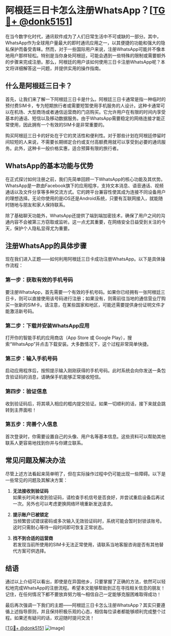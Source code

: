 # 阿根廷三日卡怎么注册WhatsApp？[[TG💪+ @donk5151](https://t.me/s/donk5151)]

在当今数字化时代，通讯软件成为了人们日常生活中不可或缺的一部分。其中，WhatsApp作为全球用户量最大的即时通讯应用之一，以其便捷的功能和强大的隐私保护而备受青睐。然而，对于一些国际用户来说，注册WhatsApp可能并不像本地用户那样轻松。特别是当你身处阿根廷，可能会遇到一些特殊的限制或需要额外的步骤来完成注册。那么，阿根廷的用户该如何使用三日卡注册WhatsApp呢？本文将详细解答这一问题，并提供实用的操作指南。

## 什么是阿根廷三日卡？

首先，让我们来了解一下阿根廷三日卡是什么。阿根廷三日卡通常是指一种临时的预付费SIM卡，专为短期旅行者或需要短暂使用手机服务的人设计。这种卡通常可以在机场、大型商场或者通信运营商的门店购买。它允许用户在有限的时间内享受基本的通话、短信以及移动数据服务。由于WhatsApp需要稳定的网络连接才能正常使用，因此拥有一个有效的SIM卡是非常重要的。

购买阿根廷三日卡的好处在于它的灵活性和便利性。对于那些计划在阿根廷停留时间较短的人来说，不需要长期绑定合约或支付高额费用就可以享受到必要的通讯服务。此外，这种卡一般价格实惠，适合预算有限的旅行者。

## WhatsApp的基本功能与优势

在正式探讨如何注册之前，我们先简单回顾一下WhatsApp的核心功能及其优势。WhatsApp是一款由Facebook旗下的应用程序，支持文本消息、语音通话、视频通话以及文件分享等多种交流方式。它的跨平台兼容性使其成为连接不同设备用户的理想选择。无论你使用的是iOS还是Android系统，只要有互联网接入，就能随时随地与朋友和家人保持联系。

除了基础聊天功能外，WhatsApp还提供了端到端加密技术，确保了用户之间的沟通内容不会被第三方窃取或监听。这一点尤其重要，在网络安全日益受到关注的今天，保护个人隐私显得尤为重要。

## 注册WhatsApp的具体步骤

现在我们进入正题——如何利用阿根廷三日卡成功注册WhatsApp。以下是具体操作流程：

### 第一步：获取有效的手机号码
要注册WhatsApp，首先需要一个有效的手机号码。如果你已经拥有一张阿根廷三日卡，则可以直接使用该号码进行注册；如果没有，则需前往当地的通信营业厅购买一张新的SIM卡。请注意，在某些国家和地区，可能还需要提供身份证明文件才能激活新号码。

### 第二步：下载并安装WhatsApp应用
打开你的智能手机的应用商店（App Store 或 Google Play），搜索“WhatsApp”并点击下载安装。大多数情况下，这个过程非常简单快捷。

### 第三步：输入手机号码
启动应用程序后，按照提示输入刚刚获得的手机号码。此时系统会向你发送一条包含验证码的消息，请确保手机能够正常接收短信。

### 第四步：验证信息
收到验证码后，将其填入相应的框内提交验证。如果一切顺利的话，接下来就会跳转到主界面啦！

### 第五步：完善个人信息
首次登录时，你需要设置自己的头像、用户名等基本信息。这些资料可以帮助其他联系人更容易地找到你并与你建立联系。

## 常见问题及解决办法

尽管上述方法看起来简单明了，但在实际操作过程中仍可能出现一些障碍。以下是一些常见的问题及其解决方案：

1. **无法接收到验证码**  
   如果长时间未收到验证码，请检查手机信号是否良好，并尝试重启设备后再试一次。另外也可以考虑更换网络环境重新发送请求。

2. **提示账户已被锁定**  
   当频繁尝试错误密码或多次输入无效验证码时，系统可能会暂时封锁该账号。这时只需耐心等待一段时间即可恢复正常状态。

3. **找不到合适的运营商**  
   若发现当前所使用的SIM卡无法正常使用，请联系当地客服咨询是否有其他替代方案可供选择。

## 结语

通过以上介绍可以看出，即使是在异国他乡，只要掌握了正确的方法，依然可以轻松地完成WhatsApp的注册流程。希望本文能够帮助到正在寻找相关信息的朋友！记住，在任何情况下都不要放弃努力哦～相信自己一定能够克服困难取得成功！

最后再次强调一下我们的主题——阿根廷三日卡怎么注册WhatsApp？其实只要遵循上述指导原则，并且保持积极乐观的心态，相信每位读者都能够顺利完成整个过程。如果还有疑问的话，欢迎随时提问交流！

[[TG💪+ @donk5151](https://t.me/s/donk5151) ![Image](https://i.postimg.cc/rwNCRYN7/Snipaste-2025-04-30-17-27-05.png)]